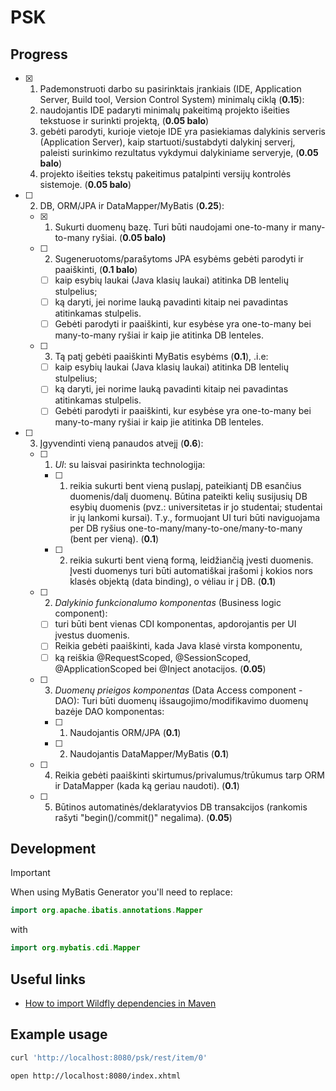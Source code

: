 # PSK

## Progress

- [x] 1.  Pademonstruoti darbo su pasirinktais įrankiais (IDE, Application Server, Build tool, Version Control System) minimalų ciklą (**0.15**):
    1.  naudojantis IDE padaryti minimalų pakeitimą projekto išeities tekstuose ir surinkti projektą, (**0.05 balo**)
    2.  gebėti parodyti, kurioje vietoje IDE yra pasiekiamas dalykinis serveris (Application Server), kaip startuoti/sustabdyti dalykinį serverį, paleisti surinkimo rezultatus vykdymui dalykiniame serveryje, (**0.05 balo**)
    3.  projekto išeities tekstų pakeitimus patalpinti versijų kontrolės sistemoje. (**0.05 balo**)
- [ ] 2.  DB, ORM/JPA ir DataMapper/MyBatis (**0.25**):
    - [x] 1.  Sukurti duomenų bazę. Turi būti naudojami one-to-many ir many-to-many ryšiai. (**0.05 balo)**
    - [ ] 2.  Sugeneruotoms/parašytoms JPA esybėms gebėti parodyti ir paaiškinti, (**0.1 balo**)
        - [ ] kaip esybių laukai (Java klasių laukai) atitinka DB lentelių stulpelius;
        - [ ] ką daryti, jei norime lauką pavadinti kitaip nei pavadintas atitinkamas stulpelis.
        - [ ] Gebėti parodyti ir paaiškinti, kur esybėse yra one-to-many bei many-to-many ryšiai ir kaip jie atitinka DB lenteles.
    - [ ] 3.  Tą patį gebėti paaiškinti MyBatis esybėms (**0.1**), .i.e:
        - [ ] kaip esybių laukai (Java klasių laukai) atitinka DB lentelių stulpelius;
        - [ ] ką daryti, jei norime lauką pavadinti kitaip nei pavadintas atitinkamas stulpelis.
        - [ ] Gebėti parodyti ir paaiškinti, kur esybėse yra one-to-many bei many-to-many ryšiai ir kaip jie atitinka DB lenteles.
- [ ] 3.  Įgyvendinti vieną panaudos atvejį (**0.6**):
    - [ ] 1.  _UI_: su laisvai pasirinkta technologija:
        - [ ] 1.  reikia sukurti bent vieną puslapį, pateikiantį DB esančius duomenis/dalį duomenų. Būtina pateikti kelių susijusių DB esybių duomenis (pvz.: universitetas ir jo studentai; studentai ir jų lankomi kursai). T.y., formuojant UI turi būti naviguojama per DB ryšius one-to-many/many-to-one/many-to-many (bent per vieną). (**0.1**)
        - [ ] 2.  reikia sukurti bent vieną formą, leidžiančią įvesti duomenis. Įvesti duomenys turi būti automatiškai įrašomi į kokios nors klasės objektą (data binding), o vėliau ir į DB. (**0.1**)
    - [ ] 2.  _Dalykinio funkcionalumo komponentas_ (Business logic component):
        - [ ] turi būti bent vienas CDI komponentas, apdorojantis per UI įvestus duomenis.
        - [ ] Reikia gebėti paaiškinti, kada Java klasė virsta komponentu,
        - [ ] ką reiškia @RequestScoped, @SessionScoped, @ApplicationScoped bei @Inject anotacijos. (**0.05**)
    - [ ] 3.  _Duomenų prieigos komponentas_ (Data Access component - DAO): Turi būti duomenų išsaugojimo/modifikavimo duomenų bazėje DAO komponentas:
        - [ ] 1.  Naudojantis ORM/JPA (**0.1**)
        - [ ] 2.  Naudojantis DataMapper/MyBatis (**0.1**)
    - [ ] 4.  Reikia gebėti paaiškinti skirtumus/privalumus/trūkumus tarp ORM ir DataMapper (kada ką geriau naudoti). (**0.1**)
    - [ ] 5.  Būtinos automatinės/deklaratyvios DB transakcijos (rankomis rašyti "begin()/commit()" negalima). (**0.05**)

## Development

> [!IMPORTANT]
> 
> When using MyBatis Generator you'll need to replace:
> 
> ```kotlin
> import org.apache.ibatis.annotations.Mapper
> ```
> 
> with
> ```kotlin
> import org.mybatis.cdi.Mapper
> ```


## Useful links

- [How to import Wildfly dependencies in Maven](https://stackoverflow.com/a/47561592/16619794)

## Example usage

```bash
curl 'http://localhost:8080/psk/rest/item/0'
```

```bash
open http://localhost:8080/index.xhtml
```

